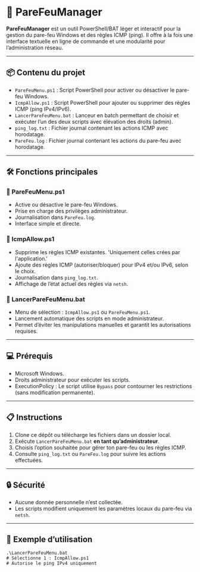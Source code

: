# 🔐 PareFeuManager

**PareFeuManager** est un outil PowerShell/BAT léger et interactif pour la gestion du pare-feu Windows et des règles ICMP (ping). Il offre à la fois une interface textuelle en ligne de commande et une modularité pour l’administration réseau.

---

## 📦 Contenu du projet

- `PareFeuMenu.ps1` : Script PowerShell pour activer ou désactiver le pare-feu Windows.
- `IcmpAllow.ps1` : Script PowerShell pour ajouter ou supprimer des règles ICMP (ping IPv4/IPv6).
- `LancerPareFeuMenu.bat` : Lanceur en batch permettant de choisir et exécuter l’un des deux scripts avec élévation des droits (admin).
- `ping_log.txt` : Fichier journal contenant les actions ICMP avec horodatage.
- `PareFeu.log` : Fichier journal contenant les actions du pare-feu avec horodatage.

---

## 🛠️ Fonctions principales

### 🔄 PareFeuMenu.ps1
- Active ou désactive le pare-feu Windows.
- Prise en charge des privilèges administrateur.
- Journalisation dans `PareFeu.log`.
- Interface simple et directe.

### 📡 IcmpAllow.ps1
- Supprime les règles ICMP existantes. 'Uniquement celles crées par l'application.'
- Ajoute des règles ICMP (autoriser/bloquer) pour IPv4 et/ou IPv6, selon le choix.
- Journalisation dans `ping_log.txt`.
- Affichage de l’état actuel des règles via `netsh`.

### 🚀 LancerPareFeuMenu.bat
- Menu de sélection : `IcmpAllow.ps1` ou `PareFeuMenu.ps1`.
- Lancement automatique des scripts en mode administrateur.
- Permet d’éviter les manipulations manuelles et garantit les autorisations requises.

---

## 💻 Prérequis

- Microsoft Windows.
- Droits administrateur pour exécuter les scripts.
- ExecutionPolicy : Le script utilise `Bypass` pour contourner les restrictions (sans modification permanente).

---

## 📋 Instructions

1. Clone ce dépôt ou télécharge les fichiers dans un dossier local.
2. Exécute `LancerPareFeuMenu.bat` **en tant qu’administrateur**.
3. Choisis l’option souhaitée pour gérer ton pare-feu ou les règles ICMP.
4. Consulte `ping_log.txt` ou `PareFeu.log` pour suivre les actions effectuées.

---

## 🔒 Sécurité

- Aucune donnée personnelle n’est collectée.
- Les scripts modifient uniquement les paramètres locaux du pare-feu via `netsh`.

---

## 📁 Exemple d’utilisation

```shell
.\LancerPareFeuMenu.bat
# Sélectionne 1 : IcmpAllow.ps1
# Autorise le ping IPv4 uniquement
